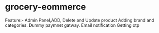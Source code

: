 # grocery-eommerce
Feature:-
Admin Panel,ADD, Delete and Update product
Adding brand and categories.
Dummy paymnet gatway.
Email notification 
Getting otp
